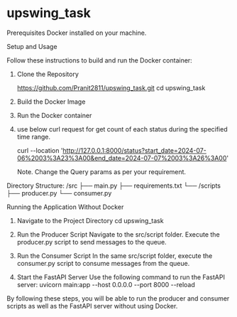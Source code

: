 # upswing_task


Prerequisites
    Docker installed on your machine.


Setup and Usage

Follow these instructions to build and run the Docker container:

1. Clone the Repository
    
    https://github.com/Pranit2811/upswing_task.git
    cd upswing_task
    
2. Build the Docker Image
   
3. Run the Docker container 

4. use below curl request for get count of each status during the specified time range.
    
    curl --location 'http://127.0.0.1:8000/status?start_date=2024-07-06%2003%3A23%3A00&end_date=2024-07-07%2003%3A26%3A00'

    Note. Change the Query params as per your requirement.


Directory Structure:
    /src
├── main.py
├── requirements.txt
└── /scripts
    ├── producer.py
    └── consumer.py

Running the Application Without Docker

1. Navigate to the Project Directory
    cd upswing_task


2. Run the Producer Script
    Navigate to the src/script folder.
    Execute the producer.py script to send messages to the queue.

3. Run the Consumer Script
    In the same src/script folder, execute the consumer.py script to consume messages from the queue.

4. Start the FastAPI Server
    Use the following command to run the FastAPI server:
    uvicorn main:app --host 0.0.0.0 --port 8000 --reload

By following these steps, you will be able to run the producer and consumer scripts as well as the FastAPI server without using Docker.